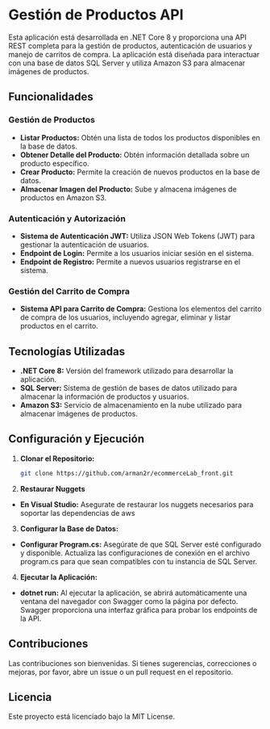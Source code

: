 # Gestión de Productos API

Esta aplicación está desarrollada en .NET Core 8 y proporciona una API REST completa para la gestión de productos, autenticación de usuarios y manejo de carritos de compra. La aplicación está diseñada para interactuar con una base de datos SQL Server y utiliza Amazon S3 para almacenar imágenes de productos.

## Funcionalidades

### Gestión de Productos

- **Listar Productos:** Obtén una lista de todos los productos disponibles en la base de datos.
- **Obtener Detalle del Producto:** Obtén información detallada sobre un producto específico.
- **Crear Producto:** Permite la creación de nuevos productos en la base de datos.
- **Almacenar Imagen del Producto:** Sube y almacena imágenes de productos en Amazon S3.

### Autenticación y Autorización

- **Sistema de Autenticación JWT:** Utiliza JSON Web Tokens (JWT) para gestionar la autenticación de usuarios.
- **Endpoint de Login:** Permite a los usuarios iniciar sesión en el sistema.
- **Endpoint de Registro:** Permite a nuevos usuarios registrarse en el sistema.

### Gestión del Carrito de Compra

- **Sistema API para Carrito de Compra:** Gestiona los elementos del carrito de compra de los usuarios, incluyendo agregar, eliminar y listar productos en el carrito.

## Tecnologías Utilizadas

- **.NET Core 8:** Versión del framework utilizado para desarrollar la aplicación.
- **SQL Server:** Sistema de gestión de bases de datos utilizado para almacenar la información de productos y usuarios.
- **Amazon S3:** Servicio de almacenamiento en la nube utilizado para almacenar imágenes de productos.

## Configuración y Ejecución

1. **Clonar el Repositorio:**

   ```bash
   git clone https://github.com/arman2r/ecommerceLab_front.git
2. **Restaurar Nuggets**

- **En Visual Studio:** Asegurate de restaurar los nuggets necesarios para soportar las dependencias de aws

3. **Configurar la Base de Datos:**

- **Configurar Program.cs:** Asegúrate de que SQL Server esté configurado y disponible. Actualiza las configuraciones de conexión en el archivo program.cs para que sean compatibles con tu instancia de SQL Server.

4. **Ejecutar la Aplicación:**

- **dotnet run:** Al ejecutar la aplicación, se abrirá automáticamente una ventana del navegador con Swagger como la página por defecto. Swagger proporciona una interfaz gráfica para probar los endpoints de la API.
   
## Contribuciones

Las contribuciones son bienvenidas. Si tienes sugerencias, correcciones o mejoras, por favor, abre un issue o un pull request en el repositorio.

## Licencia

Este proyecto está licenciado bajo la MIT License.
